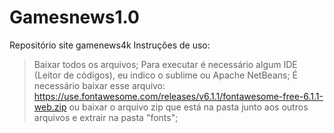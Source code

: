 # Gamesnews1.0
Repositório site gamenews4k
Instruções de uso:

> Baixar todos os arquivos;
> Para executar é necessário algum IDE (Leitor de códigos), eu indico o sublime ou Apache NetBeans;
> É necessário baixar esse arquivo: https://use.fontawesome.com/releases/v6.1.1/fontawesome-free-6.1.1-web.zip ou baixar o arquivo zip que está na pasta junto aos outros arquivos e extrair na pasta "fonts";


